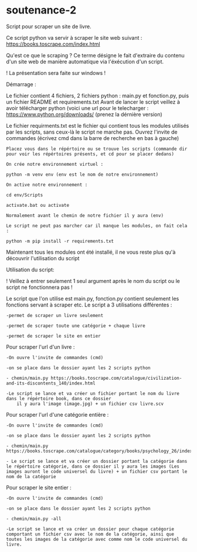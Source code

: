 # soutenance-2
Script pour scraper un site de livre.

Ce script python va servir à scraper le site web suivant : https://books.toscrape.com/index.html

Qu'est ce que le scraping ? Ce terme désigne le fait d'extraire du contenu d'un site web de manière automatique via l'éxécution d'un script.

! La présentation sera faite sur windows !

Démarrage :

Le fichier contient 4 fichiers, 2 fichiers python : main.py et fonction.py,  puis un fichier README et requirements.txt
Avant de lancer le script veillez à avoir télécharger python (voici une url pour le telecharger : https://www.python.org/downloads/ (prenez la dérnière version)

Le fichier requirments.txt est le fichier qui contient tous les modules utilisés par les scripts, sans ceux-là le script ne marche pas.
	Ouvrez l'invite de commandes (écrivez cmd dans la barre de recherche en bas à gauche)
	
	Placez vous dans le répértoire ou se trouve les scripts (commande dir pour voir les répértoires présents, et cd pour se placer dedans)
	
	On crée notre environnement virtuel :
	
	python -m venv env (env est le nom de notre environnement)
	
	On active notre environnement :
	
	cd env/Scripts
	
	activate.bat ou activate
	
	Normalement avant le chemin de notre fichier il y aura (env)
	
	Le script ne peut pas marcher car il manque les modules, on fait cela :
	
	python -m pip install -r requirements.txt 

Maintenant tous les modules ont été installé, il ne vous reste plus qu'à découvrir l'utilisation du script

Utilisation du script:

! Veillez à entrer seulement 1 seul argument après le nom du script ou le script ne fonctionnera pas !

Le script que l'on utilise est main.py, fonction.py contient seulement les fonctions servant à scraper etc. 
Le script a 3 utilisations différentes : 

	-permet de scraper un livre seulement
	
	-permet de scraper toute une catégorie + chaque livre
	
	-permet de scraper le site en entier
	
Pour scraper l'url d'un livre :

	-On ouvre l'invite de commandes (cmd)
	
	-on se place dans le dossier ayant les 2 scripts python
	
	- chemin/main.py https://books.toscrape.com/catalogue/civilization-and-its-discontents_140/index.html
	
	-Le script se lance et va créer un fichier portant le nom du livre dans le répértoire book, dans ce dossier 
		il y aura l'image (image.jpg) + un fichier csv livre.scv
		
Pour scraper l'url d'une catégorie entière : 

	-On ouvre l'invite de commandes (cmd)
	
	-on se place dans le dossier ayant les 2 scripts python
	
	- chemin/main.py https://books.toscrape.com/catalogue/category/books/psychology_26/index.html
	
	- Le script se lance et va créer un dossier portant la catégorie dans le répértoire catégorie, dans ce dossier il y aura les images (Les images auront le code universel du livre) + un fichier csv portant le nom de la catégorie

Pour scraper le site entier :

	-On ouvre l'invite de commandes (cmd)
	
	-on se place dans le dossier ayant les 2 scripts python
	
	- chemin/main.py -all
	
	-Le script se lance et va créer un dossier pour chaque catégorie comportant un fichier csv avec le nom de la catégorie, ainsi que toutes les images de la catégorie avec comme nom le code universel du livre.
	
	
